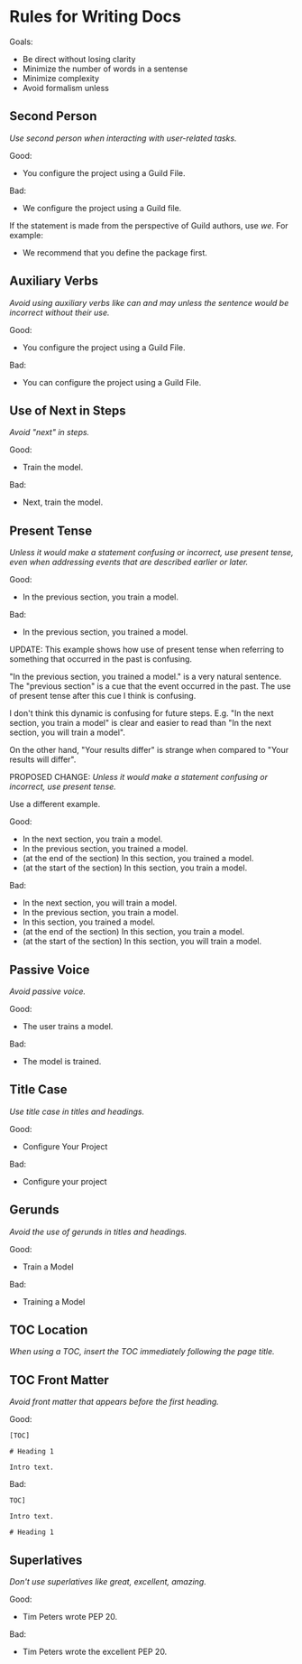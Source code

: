 # Rules for Writing Docs

Goals:

- Be direct without losing clarity
- Minimize the number of words in a sentense
- Minimize complexity
- Avoid formalism unless

## Second Person

*Use second person when interacting with user-related tasks.*

Good:

- You configure the project using a Guild File.

Bad:

- We configure the project using a Guild file.

If the statement is made from the perspective of Guild authors, use
*we*. For example:

- We recommend that you define the package first.


## Auxiliary Verbs

*Avoid using auxiliary verbs like can and may unless the sentence
would be incorrect without their use.*

Good:

- You configure the project using a Guild File.

Bad:

- You can configure the project using a Guild File.

## Use of Next in Steps

*Avoid "next" in steps.*

Good:

- Train the model.

Bad:

- Next, train the model.

## Present Tense

*Unless it would make a statement confusing or incorrect, use present
tense, even when addressing events that are described earlier or
later.*

Good:

- In the previous section, you train a model.

Bad:

- In the previous section, you trained a model.

UPDATE: This example shows how use of present tense when referring to
something that occurred in the past is confusing.

"In the previous section, you trained a model." is a very natural
sentence. The "previous section" is a cue that the event occurred in
the past. The use of present tense after this cue I think is
confusing.

I don't think this dynamic is confusing for future steps. E.g. "In the
next section, you train a model" is clear and easier to read than "In
the next section, you will train a model".

On the other hand, "Your results differ" is strange when compared to
"Your results will differ".

PROPOSED CHANGE: *Unless it would make a statement confusing or
incorrect, use present tense.*

Use a different example.

Good:

- In the next section, you train a model.
- In the previous section, you trained a model.
- (at the end of the section) In this section, you trained a model.
- (at the start of the section) In this section, you train a model.

Bad:

- In the next section, you will train a model.
- In the previous section, you train a model.
- In this section, you trained a model.
- (at the end of the section) In this section, you train a model.
- (at the start of the section) In this section, you will train a
  model.

## Passive Voice

*Avoid passive voice.*

Good:

- The user trains a model.

Bad:

- The model is trained.

## Title Case

*Use title case in titles and headings.*

Good:

- Configure Your Project

Bad:

- Configure your project

## Gerunds

*Avoid the use of gerunds in titles and headings.*

Good:

- Train a Model

Bad:

- Training a Model

## TOC Location

*When using a TOC, insert the TOC immediately following the page
title.*

## TOC Front Matter

*Avoid front matter that appears before the first heading.*

Good:

```
[TOC]

# Heading 1

Intro text.
```

Bad:

```
TOC]

Intro text.

# Heading 1
```

## Superlatives

*Don't use superlatives like great, excellent, amazing.*

Good:

- Tim Peters wrote PEP 20.

Bad:

- Tim Peters wrote the excellent PEP 20.
